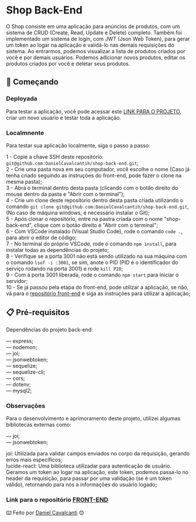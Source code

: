 # Shop Back-End

O Shop consiste em uma aplicação para anúncios de produtos, com um sistema de CRUD (Create, Read, Update e Delete) completo. Também foi implementado um sistema de login, com JWT (Json Web Token), para gerar um token ao logar na aplicação e validá-lo nas demais requisições do sistema. Ao entrarmos, podemos visualizar a lista de produtos criados por você e por demais usuários. Podemos adicionar novos produtos, editar os produtos criados por você e deletar seus produtos.

## 🚀 Começando

### Deployada

Para testar a aplicação, você pode acessar este [LINK PARA O PROJETO](https://shop-front-end-red.vercel.app/), criar um novo usuário e testar toda a aplicação.

### Localmnente

Para testar sua aplicação localmente, siga o passo a passo:

  1 - Copie a chave SSH deste repositório: `git@github.com:DanielCavalcantih/shop-back-end.git`;<br />
  2 - Crie uma pasta nova em seu computador, você escolhe o nome (Caso já tenha criado seguindo as instruções do front-end, pode fazer o clone na mesma pasta);<br />
  3 - Abra o terminal dentro desta pasta (clicando com o botão direito do mouse dentro da pasta e "Abrir com o terminal");<br />
  4 - Crie um clone deste reposítorio dentro desta pasta criada utilizando o comando `git clone git@github.com:DanielCavalcantih/shop-back-end.git`, (No caso de máquina windows, é necessário instalar o Git);<br />
  5 - Após clonar o repositório, entre na pastra criada com o nome "shop-back-end", clique com o botão direito e "Abrir com o terminal";<br />
  6 - Com VSCode instalado (Visual Studio Code), rode o comando `code .`, para abrir o editor de código;<br />
  7 - No terminal do próprio VSCode, rode o comando `npm install`, para instalar todas as dependências do projeto;<br />
  8 - Verifique se a porta 3001 não está sendo utilizado na sua máquina com o comando `lsof -i :3001`, se sim, anote o PID (PID é o identificador do serviço rodando na porta 3001) e rode `kill PID`;<br />
  9 - Com a porta 3001 liberada, rode o comando `npm start` para iniciar o servidor;<br />
  10 - Se já passou pela etapa do front-end, pode utilizar a aplicação, se não, vá para o [repositório front-end](https://github.com/DanielCavalcantih/shop-front-end) e siga as instruções para utilizar a aplicação;

## 📋 Pré-requisitos

Dependências do projeto back-end:<br />

  — express;<br />
  — nodemon;<br />
  — joi;<br />
  — jsonwebtoken;<br />
  — sequelize;<br />
  — sequelize-cli;<br />
  — cors;<br />
  — dotenv;<br />
  — mysql2;<br />
  

  ### Observações

  Para o desenvolvimento e aprimoramento deste projeto, utilizei algumas bibliotecas externas como:

  — joi;<br />
  — jsonwebtoken;<br />

  joi: Utilizada para validar campos enviados no corpo da requisição, gerando erros mais específicos;<br />
  lucide-react: Uma biblioteca utilizadar para autenticação de usuário. Geramos um token ao logar na aplicação, este token, podemos passa-lo no header da requisição, para passar por uma validação (se é um token válido), retornando para nós a informações do usuário logado;

  ### Link para o repositório [FRONT-END](https://github.com/DanielCavalcantih/shop-front-end)

  ⌨️ Feito por [Daniel Cavalcanti](https://github.com/DanielCavalcantih) 😊
  
  
